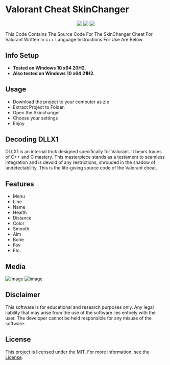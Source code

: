 # Valorant Cheat SkinChanger

<div align="center">

![](https://img.shields.io/badge/license-MIT-green?style=plastic) ![](https://img.shields.io/badge/arch-x64%20%7C%20x86-d9654f?style=plastic) ![](https://img.shields.io/badge/config-Debug%20%7C%20Release-c0c0c0?style=plastic)

</div>

This Code Contains The Source Code For The SkinChanger Cheat For Valorant Written In c++ Language Instructions For Use Are Below

## Info Setup
* **Tested on Windows 10 x64 20H2.**
* **Also tested on Windows 10 x64 21H2.**


## Usage 

- Download the project to your computer as zip
- Extract Project to Folder.
- Open the Skinchanger
- Choose your settings
- Enjoy


## Decoding DLLX1

DLLX1 is an internal trick designed specifically for Valorant. It bears traces of C++ and C mastery. This masterpiece stands as a testament to seamless integration and is devoid of any restrictions, shrouded in the shadow of undetectability. This is the life-giving source code of the Valorant cheat.


## Features
* Menu
* Line
* Name
* Health
* Distance
* Color
* Smooth
* Aim
* Bone
* Fov
* Etc.

## Media
![image](https://user-images.githubusercontent.com/102756691/161376662-8ff3178e-c447-4b49-9a1b-cb9ea1c6c8ee.png)
![image](https://user-images.githubusercontent.com/102756691/161376673-39647180-ab3d-49b2-bb31-890118277703.png)


## Disclaimer 

This software is for educational and research purposes only. Any legal liability that may arise from the use of the software lies entirely with the user. The developer cannot be held responsible for any misuse of the software.

## License

This project is licensed under the MIT. For more information, see the [License](LICENSE).
